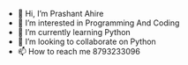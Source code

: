- 👋 Hi, I’m Prashant Ahire
- 👀 I’m interested in Programming And Coding
- 🌱 I’m currently learning  Python
- 💞️ I’m looking to collaborate on Python
- 📫 How to reach me 8793233096

<!---
ahireprashant111/ahireprashant111 is a ✨ special ✨ repository because its `README.md` (this file) appears on your GitHub profile.
You can click the Preview link to take a look at your changes.
--->
